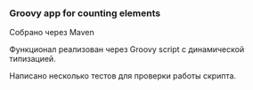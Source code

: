 ### Groovy app for counting elements

Собрано через Maven

Функционал реализован через Groovy script с динамической типизацией.

Написано несколько тестов для проверки работы скрипта.